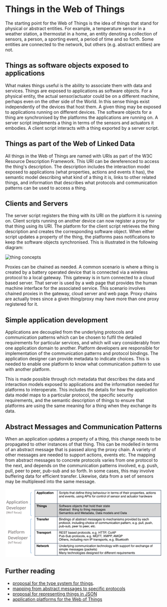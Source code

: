 # Things in the Web of Things

The starting point for the Web of Things is the idea of things that stand for physical or abstract entities. For example, a temperature sensor in a weather station, a thermostat in a home, an entity denoting a collection of sensors, a person, a sporting event, a period of time and so forth. Some entities are connected to the network, but others (e.g. abstract entities) are not.

## Things as software objects exposed to applications

What makes things useful is the ability to associate them with data and services. Things are exposed to applications as software objects. For a physical entity, the actual sensor/actuator could be on a different machine, perhaps even on the other side of the World. In this sense things exist independently of the devices that host them. A given thing may be exposed to applications running on different devices. The software objects for a thing are synchronised by the platforms the applications are running on. A server script implements a thing in terms of the sensors and actuators it embodies. A client script interacts with a thing exported by a server script.

## Things as part of the Web of Linked Data

All things in the Web of Things are named with URIs as part of the W3C Resource Description Framework. This URI can be dereferenced to access the thing's description. The description includes the interaction model exposed to applications (what properties, actions and events it has), the semantic model describing what kind of a thing it is, links to other related things, and information that describes what protocols and communication patterns can be used to access a thing.

## Clients and Servers

The server script registers the thing with its URI on the platform it is running on. Client scripts running on another device can now register a proxy for that thing using its URI. The platform for the client script retrieves the thing description and creates the corresponding software object.  When either script updates a property of the thing, the platforms pass notifications to keep the software objects synchronised. This is illustrated in the following diagram:

![thing concepts](http://www.w3.org/WoT/images/wot-proxies.png)

Proxies can be chained as needed. A common scenario is where a thing is created by a battery operated device that is connected via a wireless protocol to a local gateway. This gateway is in turn connected to a cloud based server. That server is used by a web page that provides the human machine interface for the associated service. This scenario involves chained proxies in the gateway, cloud server and web page. Proxy chains are actually trees since a given thing/proxy may have more than one proxy registered for it.

## Simple application development

Applications are decoupled from the underlying protocols and communication patterns which can be chosen to fulfil the detailed requirements for particular services, and which will vary considerably from one application domain to another. Platform developers are responsible for implementation of the communication patterns and protocol bindings. The application designer can provide metadata to indicate choices. This is needed to enable one platform to know what communication pattern to use with another platform.

This is made possible through rich metadata that describes the data and interaction models exposed to applications and the information needed for platforms to interoperate. This includes the details for how the application data model maps to a particular protocol, the specific security requirements, and the semantic description of things to ensure that platforms are using the same meaning for a thing when they exchange its data.

## Abstract Messages and Communication Patterns

When an application updates a property of a thing, this change needs to be propagated to other instances of that thing. This can be modelled in terms of an abstract message that is passed along the proxy chain. A variety of other messages are needed to support actions, events etc. The mapping from abstract messages to concrete protocols varies from one protocol to the next, and depends on the communication patterns involved, e.g. push, pull, peer to peer, pub-sub and so forth. In some cases, this may involve buffering data for efficient transfer. Likewise, data from a set of sensors may be multiplexed into the same message.

![communication layers](./layers.png)

## Further reading

* [proposal for the type system for things](./types.md).
* [mapping from abstract messages to specific protocols](./abstract-msgs.md)
* [proposal for representing things in JSON](./json-td.md)
* [application platforms for the Web of Things](./app-platforms.md)

